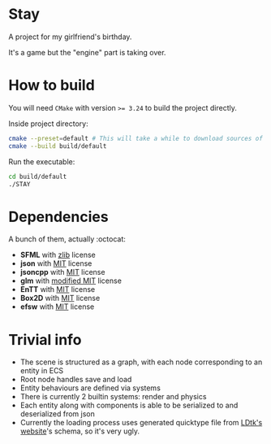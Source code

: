 # Stay

A project for my girlfriend's birthday.

It's a game but the "engine" part is taking over.

# How to build
You will need `CMake` with version `>= 3.24` to build the project directly.

Inside project directory:
```sh
cmake --preset=default # This will take a while to download sources of dependencies
cmake --build build/default
```
Run the executable:
```sh
cd build/default
./STAY
```

# Dependencies

A bunch of them, actually :octocat:
* **SFML** with [zlib](https://github.com/SFML/SFML/blob/2.6.x/license.md) license
* **json** with [MIT](https://github.com/nlohmann/json/blob/develop/LICENSE.MIT) license
* **jsoncpp** with [MIT](https://github.com/open-source-parsers/jsoncpp/blob/master/LICENSE) license
* **glm** with [modified MIT](https://github.com/g-truc/glm/blob/b06b775c1c80af51a1183c0e167f9de3b2351a79/manual.md#-licenses) license
* **EnTT** with [MIT](https://github.com/skypjack/entt/blob/v3.12.x/LICENSE) license
* **Box2D** with [MIT](https://github.com/erincatto/box2d/blob/main/LICENSE) license
* **efsw** with [MIT](https://github.com/SpartanJ/efsw/blob/master/LICENSE) license

# Trivial info
* The scene is structured as a graph, with each node corresponding to an entity in ECS
* Root node handles save and load
* Entity behaviours are defined via systems
* There is currently 2 builtin systems: render and physics
* Each entity along with components is able to be serialized to and deserialized from json
* Currently the loading process uses generated quicktype file from [LDtk's website](https://ldtk.io/docs/game-dev/json-overview/json-schema/)'s schema, so it's very ugly.
